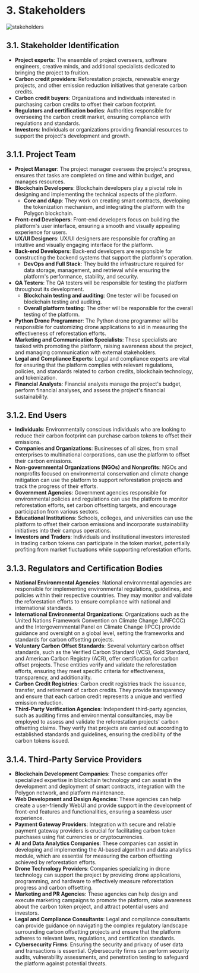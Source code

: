 # 3. Stakeholders

![stakeholders](/Images/stakeholders.svg)

## 3.1. Stakeholder Identification

* **Project experts**: The ensemble of project overseers, software engineers, creative minds, and additional specialists dedicated to bringing the project to fruition.
* **Carbon credit providers**: Reforestation projects, renewable energy projects, and other emission reduction initiatives that generate carbon credits.
* **Carbon credit buyers**: Organizations and individuals interested in purchasing carbon credits to offset their carbon footprint.
* **Regulators and certification bodies**: Authorities responsible for overseeing the carbon credit market, ensuring compliance with regulations and standards.
* **Investors**: Individuals or organizations providing financial resources to support the project's development and growth.

## 3.1.1. Project Team

* **Project Manager**: The project manager oversees the project's progress, ensures that tasks are completed on time and within budget, and manages resources.
* **Blockchain Developers**: Blockchain developers play a pivotal role in designing and implementing the technical aspects of the platform.
  * **Core and dApp**: They work on creating smart contracts, developing the tokenization mechanism, and integrating the platform with the Polygon blockchain.
* **Front-end Developers**: Front-end developers focus on building the platform's user interface, ensuring a smooth and visually appealing experience for users.
* **UX/UI Designers**: UX/UI designers are responsible for crafting an intuitive and visually engaging interface for the platform.
* **Back-end Developers**: Back-end developers are responsible for constructing the backend systems that support the platform's operation.
  * **DevOps and Full Stack**: They build the infrastructure required for data storage, management, and retrieval while ensuring the platform's performance, stability, and security.
* **QA Testers**: The QA testers will be responsible for testing the platform throughout its development.
  * **Blockchain testing and auditing**: One tester will be focused on blockchain testing and auditing.
  * **Overall platform testing**: The other will be responsible for the overall testing of the platform.
* **Python Drone Programmer**: The Python drone programmer will be responsible for customizing drone applications to aid in measuring the effectiveness of reforestation efforts.
* **Marketing and Communication Specialists**: These specialists are tasked with promoting the platform, raising awareness about the project, and managing communication with external stakeholders.
* **Legal and Compliance Experts**: Legal and compliance experts are vital for ensuring that the platform complies with relevant regulations, policies, and standards related to carbon credits, blockchain technology, and tokenization.
* **Financial Analysts**: Financial analysts manage the project's budget, perform financial analyses, and assess the project's financial sustainability.

## 3.1.2. End Users

* **Individuals**: Environmentally conscious individuals who are looking to reduce their carbon footprint can purchase carbon tokens to offset their emissions.
* **Companies and Organizations**: Businesses of all sizes, from small enterprises to multinational corporations, can use the platform to offset their carbon emissions.
* **Non-governmental Organizations (NGOs) and Nonprofits**: NGOs and nonprofits focused on environmental conservation and climate change mitigation can use the platform to support reforestation projects and track the progress of their efforts.
* **Government Agencies**: Government agencies responsible for environmental policies and regulations can use the platform to monitor reforestation efforts, set carbon offsetting targets, and encourage participation from various sectors.
* **Educational Institutions**: Schools, colleges, and universities can use the platform to offset their carbon emissions and incorporate sustainability initiatives into their campus operations.
* **Investors and Traders**: Individuals and institutional investors interested in trading carbon tokens can participate in the token market, potentially profiting from market fluctuations while supporting reforestation efforts.

## 3.1.3. Regulators and Certification Bodies

* **National Environmental Agencies**: National environmental agencies are responsible for implementing environmental regulations, guidelines, and policies within their respective countries. They may monitor and validate the reforestation efforts to ensure compliance with national and international standards.
* **International Environmental Organizations**: Organizations such as the United Nations Framework Convention on Climate Change (UNFCCC) and the Intergovernmental Panel on Climate Change (IPCC) provide guidance and oversight on a global level, setting the frameworks and standards for carbon offsetting projects.
* **Voluntary Carbon Offset Standards**: Several voluntary carbon offset standards, such as the Verified Carbon Standard (VCS), Gold Standard, and American Carbon Registry (ACR), offer certification for carbon offset projects. These entities verify and validate the reforestation efforts, ensuring they meet specific criteria for effectiveness, transparency, and additionality.
* **Carbon Credit Registries**: Carbon credit registries track the issuance, transfer, and retirement of carbon credits. They provide transparency and ensure that each carbon credit represents a unique and verified emission reduction.
* **Third-Party Verification Agencies**: Independent third-party agencies, such as auditing firms and environmental consultancies, may be employed to assess and validate the reforestation projects' carbon offsetting claims. They verify that projects are carried out according to established standards and guidelines, ensuring the credibility of the carbon tokens issued.

## 3.1.4. Third-Party Service Providers

* **Blockchain Development Companies**: These companies offer specialized expertise in blockchain technology and can assist in the development and deployment of smart contracts, integration with the Polygon network, and platform maintenance.
* **Web Development and Design Agencies**: These agencies can help create a user-friendly WebUI and provide support in the development of front-end features and functionalities, ensuring a seamless user experience.
* **Payment Gateway Providers**: Integration with secure and reliable payment gateway providers is crucial for facilitating carbon token purchases using fiat currencies or cryptocurrencies.
* **AI and Data Analytics Companies**: These companies can assist in developing and implementing the AI-based algorithm and data analytics module, which are essential for measuring the carbon offsetting achieved by reforestation efforts.
* **Drone Technology Providers**: Companies specializing in drone technology can support the project by providing drone applications, programming, and hardware to effectively measure reforestation progress and carbon offsetting.
* **Marketing and PR Agencies**: These agencies can help design and execute marketing campaigns to promote the platform, raise awareness about the carbon token project, and attract potential users and investors.
* **Legal and Compliance Consultants**: Legal and compliance consultants can provide guidance on navigating the complex regulatory landscape surrounding carbon offsetting projects and ensure that the platform adheres to relevant laws, regulations, and certification standards.
* **Cybersecurity Firms**: Ensuring the security and privacy of user data and transactions is essential. Cybersecurity firms can perform security audits, vulnerability assessments, and penetration testing to safeguard the platform against potential threats.
